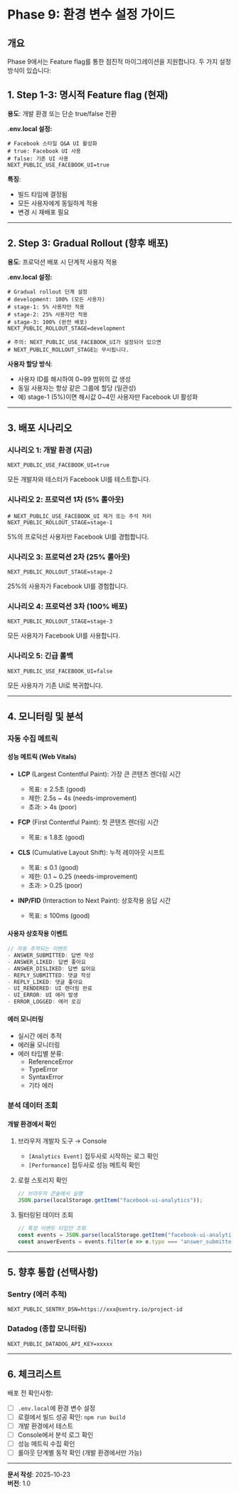 # Phase 9: 환경 변수 설정 가이드

## 개요

Phase 9에서는 Feature flag를 통한 점진적 마이그레이션을 지원합니다.
두 가지 설정 방식이 있습니다:

## 1. Step 1-3: 명시적 Feature flag (현재)

**용도**: 개발 환경 또는 단순 true/false 전환

**.env.local 설정:**

```env
# Facebook 스타일 Q&A UI 활성화
# true: Facebook UI 사용
# false: 기존 UI 사용
NEXT_PUBLIC_USE_FACEBOOK_UI=true
```

**특징**:

- 빌드 타임에 결정됨
- 모든 사용자에게 동일하게 적용
- 변경 시 재배포 필요

---

## 2. Step 3: Gradual Rollout (향후 배포)

**용도**: 프로덕션 배포 시 단계적 사용자 적용

**.env.local 설정:**

```env
# Gradual rollout 단계 설정
# development: 100% (모든 사용자)
# stage-1: 5% 사용자만 적용
# stage-2: 25% 사용자만 적용
# stage-3: 100% (완전 배포)
NEXT_PUBLIC_ROLLOUT_STAGE=development

# 주의: NEXT_PUBLIC_USE_FACEBOOK_UI가 설정되어 있으면
# NEXT_PUBLIC_ROLLOUT_STAGE는 무시됩니다.
```

**사용자 할당 방식**:

- 사용자 ID를 해시하여 0~99 범위의 값 생성
- 동일 사용자는 항상 같은 그룹에 할당 (일관성)
- 예) stage-1 (5%)이면 해시값 0~4인 사용자만 Facebook UI 활성화

---

## 3. 배포 시나리오

### 시나리오 1: 개발 환경 (지금)

```env
NEXT_PUBLIC_USE_FACEBOOK_UI=true
```

모든 개발자와 테스터가 Facebook UI를 테스트합니다.

### 시나리오 2: 프로덕션 1차 (5% 롤아웃)

```env
# NEXT_PUBLIC_USE_FACEBOOK_UI 제거 또는 주석 처리
NEXT_PUBLIC_ROLLOUT_STAGE=stage-1
```

5%의 프로덕션 사용자만 Facebook UI를 경험합니다.

### 시나리오 3: 프로덕션 2차 (25% 롤아웃)

```env
NEXT_PUBLIC_ROLLOUT_STAGE=stage-2
```

25%의 사용자가 Facebook UI를 경험합니다.

### 시나리오 4: 프로덕션 3차 (100% 배포)

```env
NEXT_PUBLIC_ROLLOUT_STAGE=stage-3
```

모든 사용자가 Facebook UI를 사용합니다.

### 시나리오 5: 긴급 롤백

```env
NEXT_PUBLIC_USE_FACEBOOK_UI=false
```

모든 사용자가 기존 UI로 복귀합니다.

---

## 4. 모니터링 및 분석

### 자동 수집 메트릭

#### 성능 메트릭 (Web Vitals)

- **LCP** (Largest Contentful Paint): 가장 큰 콘텐츠 렌더링 시간
  - 목표: ≤ 2.5초 (good)
  - 제한: 2.5s ~ 4s (needs-improvement)
  - 초과: > 4s (poor)

- **FCP** (First Contentful Paint): 첫 콘텐츠 렌더링 시간
  - 목표: ≤ 1.8초 (good)

- **CLS** (Cumulative Layout Shift): 누적 레이아웃 시프트
  - 목표: ≤ 0.1 (good)
  - 제한: 0.1 ~ 0.25 (needs-improvement)
  - 초과: > 0.25 (poor)

- **INP/FID** (Interaction to Next Paint): 상호작용 응답 시간
  - 목표: ≤ 100ms (good)

#### 사용자 상호작용 이벤트

```typescript
// 자동 추적되는 이벤트
- ANSWER_SUBMITTED: 답변 작성
- ANSWER_LIKED: 답변 좋아요
- ANSWER_DISLIKED: 답변 싫어요
- REPLY_SUBMITTED: 댓글 작성
- REPLY_LIKED: 댓글 좋아요
- UI_RENDERED: UI 렌더링 완료
- UI_ERROR: UI 에러 발생
- ERROR_LOGGED: 에러 로깅
```

#### 에러 모니터링

- 실시간 에러 추적
- 에러율 모니터링
- 에러 타입별 분류:
  - ReferenceError
  - TypeError
  - SyntaxError
  - 기타 에러

### 분석 데이터 조회

#### 개발 환경에서 확인

1. 브라우저 개발자 도구 → Console
   - `[Analytics Event]` 접두사로 시작하는 로그 확인
   - `[Performance]` 접두사로 성능 메트릭 확인

2. 로컬 스토리지 확인

   ```javascript
   // 브라우저 콘솔에서 실행
   JSON.parse(localStorage.getItem("facebook-ui-analytics"));
   ```

3. 필터링된 데이터 조회
   ```javascript
   // 특정 이벤트 타입만 조회
   const events = JSON.parse(localStorage.getItem("facebook-ui-analytics"));
   const answerEvents = events.filter(e => e.type === "answer_submitted");
   ```

---

## 5. 향후 통합 (선택사항)

### Sentry (에러 추적)

```env
NEXT_PUBLIC_SENTRY_DSN=https://xxx@sentry.io/project-id
```

### Datadog (종합 모니터링)

```env
NEXT_PUBLIC_DATADOG_API_KEY=xxxxx
```

---

## 6. 체크리스트

배포 전 확인사항:

- [ ] `.env.local`에 환경 변수 설정
- [ ] 로컬에서 빌드 성공 확인: `npm run build`
- [ ] 개발 환경에서 테스트
- [ ] Console에서 분석 로그 확인
- [ ] 성능 메트릭 수집 확인
- [ ] 롤아웃 단계별 동작 확인 (개발 환경에서만 가능)

---

**문서 작성**: 2025-10-23  
**버전**: 1.0
